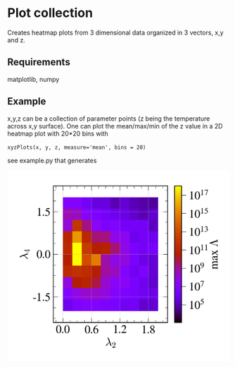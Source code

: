 # Plot collection

Creates heatmap plots from 3 dimensional data organized in 3 vectors, x,y and z.

## Requirements

matplotlib, numpy

## Example

x,y,z can be a collection of parameter points (z being the temperature across
x,y surface). One can plot the mean/max/min of the z value in a 2D heatmap plot
with 20*20 bins with

    xyzPlots(x, y, z, measure='mean', bins = 20)

see example.py that generates

![](/plots/example.png)
